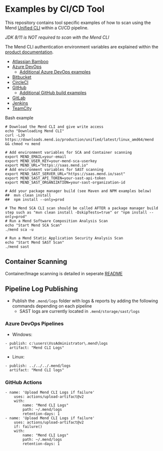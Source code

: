 # Examples by CI/CD Tool
This repository contains tool specific examples of how to scan using the Mend [Unified CLI](https://docs.mend.io/bundle/cli/page/scan_with_mend_s_unified_cli.html) within a CI/CD pipeline.  

*JDK 8/11 is NOT required to scan with the Mend CLI*

The Mend CLI authentication environment variables are explained within the [product documentation](https://docs.mend.io/bundle/cli/page/login_to_the_mend_cli_with_a_script.html).  


- [Atlassian Bamboo](./Atlassian_Bamboo.sh)
- [Azure DevOps](./AzureDevOps.yaml)
  - [Additional Azure DevOps examples](../Unified%20Agent/CI-CD/AzureDevOpsBuilds.md)
- [Bitbucket](./Bitbucket.yaml)
- [CircleCI](./CircleCI.yaml)
- [GitHub](./GitHub.yaml)
  - [Additional GitHub build examples](../Unified%20Agent/CI-CD/GitHubBuilds.md)
- [GitLab](./GitLab.yaml)
- [Jenkins](./Jenkins.groovy)
- [TeamCity](./Teamcity.sh)

Bash example
```shell
# Download the Mend CLI and give write access
echo "Downloading Mend CLI"
curl -LJO https://downloads.mend.io/production/unified/latest/linux_amd64/mend && chmod +x mend

# Add environment variables for SCA and Container scanning
export MEND_EMAIL=your-email
export MEND_USER_KEY=your-mend-sca-userkey
export MEND_URL="https://saas.mend.io"
# Add environment variables for SAST scanning
export MEND_SAST_SERVER_URL="https://saas.mend.io/sast"
export MEND_SAST_API_TOKEN=your-sast-api-token
export MEND_SAST_ORGANIZATION=your-sast-organization-id

# Add your package manager build (see Maven and NPM examples below)
##  mvn clean install
##  npm install --only=prod

# The Mend SCA CLI scan should be called AFTER a package manager build step such as "mvn clean install -DskipTests=true" or "npm install --only=prod"
# Run a Mend Software Composition Analysis Scan
echo "Start Mend SCA Scan"
./mend sca -u

# Run a Mend Static Application Security Analysis Scan
echo "Start Mend SAST Scan"
./mend sast
```

## Container Scanning 
Container/Image scanning is detailed in seperate [README](./ContainerScanning.md)

## Pipeline Log Publishing

* Publish the `.mend/logs` folder with logs & reports by adding the following commands depending on each pipeline
  * SAST logs are currently located in ```.mend/storage/sast/logs```

### Azure DevOps Pipelines

* Windows:
```
- publish: c:\users\VssAdministrator\.mend\logs
  artifact: "Mend CLI Logs"
```
* Linux:
```
- publish: ../../../.mend/logs
  artifact: "Mend CLI logs"
```

### GitHub Actions

```
- name: 'Upload Mend CLI Logs if failure'
    uses: actions/upload-artifact@v2
    with:
        name: "Mend CLI Logs"
        path: ~/.mend/logs
        retention-days: 1
- name: 'Upload Mend CLI Logs if failure'
    uses: actions/upload-artifact@v2
    if: failure()
    with:
        name: "Mend CLI Logs"
        path: ~/.mend/logs
        retention-days: 1
```